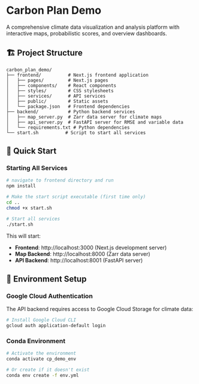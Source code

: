# Carbon Plan Demo

A comprehensive climate data visualization and analysis platform with interactive maps, probabilistic scores, and overview dashboards.

## 🏗️ Project Structure

```
carbon_plan_demo/
├── frontend/          # Next.js frontend application
│   ├── pages/         # Next.js pages
│   ├── components/    # React components
│   ├── styles/        # CSS stylesheets
│   ├── services/      # API services
│   ├── public/        # Static assets
│   └── package.json   # Frontend dependencies
├── backend/           # Python backend services
│   ├── map_server.py  # Zarr data server for climate maps
│   ├── api_server.py  # FastAPI server for RMSE and variable data
│   └── requirements.txt # Python dependencies
└── start.sh          # Script to start all services
```

## 🚀 Quick Start

### Starting All Services

```bash
# navigate to frontend directory and run
npm install

# Make the start script executable (first time only)
cd ..
chmod +x start.sh

# Start all services
./start.sh
```

This will start:
- **Frontend**: http://localhost:3000 (Next.js development server)
- **Map Backend**: http://localhost:8000 (Zarr data server)
- **API Backend**: http://localhost:8001 (FastAPI server)

## 🔑 Environment Setup

### Google Cloud Authentication
The API backend requires access to Google Cloud Storage for climate data:

```bash
# Install Google Cloud CLI
gcloud auth application-default login
```

### Conda Environment
```bash
# Activate the environment
conda activate cp_demo_env

# Or create if it doesn't exist
conda env create -f env.yml
```
